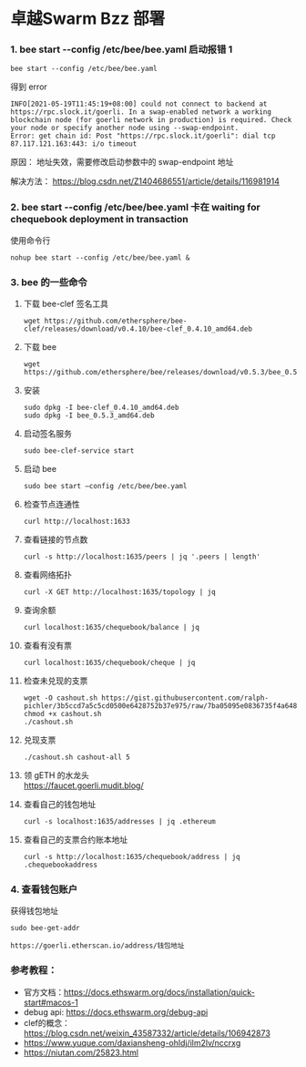 # 卓越Swarm Bzz 部署

### 1. bee start --config /etc/bee/bee.yaml 启动报错 1

```
bee start --config /etc/bee/bee.yaml
```

得到 error

```
INFO[2021-05-19T11:45:19+08:00] could not connect to backend at https://rpc.slock.it/goerli. In a swap-enabled network a working blockchain node (for goerli network in production) is required. Check your node or specify another node using --swap-endpoint.
Error: get chain id: Post "https://rpc.slock.it/goerli": dial tcp 87.117.121.163:443: i/o timeout
```

原因：
地址失效，需要修改启动参数中的 swap-endpoint 地址

解决方法：
https://blog.csdn.net/Z1404686551/article/details/116981914

### 2. bee start --config /etc/bee/bee.yaml 卡在 waiting for chequebook deployment in transaction

使用命令行

```
nohup bee start --config /etc/bee/bee.yaml &
```

### 3. bee 的一些命令

1. 下载 bee-clef 签名工具  
   ```
   wget https://github.com/ethersphere/bee-clef/releases/download/v0.4.10/bee-clef_0.4.10_amd64.deb
   ```
2. 下载 bee
   
   ```
   wget https://github.com/ethersphere/bee/releases/download/v0.5.3/bee_0.5.3_amd64.deb
   ```
3. 安装
   ```
   sudo dpkg -I bee-clef_0.4.10_amd64.deb
   sudo dpkg -I bee_0.5.3_amd64.deb
   ```
4. 启动签名服务
   ```
   sudo bee-clef-service start
   ```
5. 启动 bee
   ```
   sudo bee start —config /etc/bee/bee.yaml
   ```
6. 检查节点连通性
   ```
   curl http://localhost:1633
   ```
7. 查看链接的节点数
   ```
   curl -s http://localhost:1635/peers | jq '.peers | length'
   ```
8. 查看网络拓扑
   ```
   curl -X GET http://localhost:1635/topology | jq
   ```
9. 查询余额
   ```
   curl localhost:1635/chequebook/balance | jq
   ```
10. 查看有没有票
    ```
    curl localhost:1635/chequebook/cheque | jq
    ```
11. 检查未兑现的支票
    ```
    wget -O cashout.sh https://gist.githubusercontent.com/ralph-pichler/3b5ccd7a5c5cd0500e6428752b37e975/raw/7ba05095e0836735f4a648aefe52c584e18e065f/cashout.sh
    chmod +x cashout.sh
    ./cashout.sh
    ```
12. 兑现支票
    ```
    ./cashout.sh cashout-all 5
    ```
13. 领 gETH 的水龙头  
    https://faucet.goerli.mudit.blog/  
14. 查看自己的钱包地址
    ```
    curl -s localhost:1635/addresses | jq .ethereum
    ```
15. 查看自己的支票合约账本地址
    ```
    curl -s http://localhost:1635/chequebook/address | jq .chequebookaddress
    ```

### 4. 查看钱包账户
   获得钱包地址
   ```
   sudo bee-get-addr
   ```
   ```
   https://goerli.etherscan.io/address/钱包地址
   ```
   

### 参考教程：

* 官方文档：https://docs.ethswarm.org/docs/installation/quick-start#macos-1  
* debug api: https://docs.ethswarm.org/debug-api
* clef的概念：https://blog.csdn.net/weixin_43587332/article/details/106942873
* https://www.yuque.com/daxiansheng-ohldj/ilm2lv/nccrxg
* https://niutan.com/25823.html
